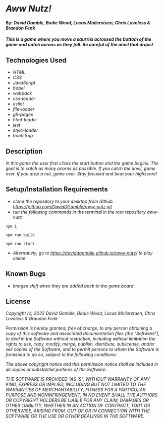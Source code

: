 # _Aww Nutz!_

#### By: _**David Gamble, Bodie Wood, Lucas Mollerstuen, Chris Loveless & Brandon Fenk**_

#### _This is a game where you move a squrriel acrossed the bottom of the game and catch acrons as they fall. Be careful of the anvil that drops!_

## Technologies Used

* _HTML_
* _CSS_
* _JavaScript_
* _babel_
* _webpack_
* _css-loader_
* _eslint_
* _file-loader_
* _gh-pages_
* _html-loader_
* _jest_
* _style-loader_
* _bootstrap_

## Description

_In this game the user first clicks the start button and the game begins. The goal is to catch as many acorns as possible. If you catch the anvil, game over. If you drop a nut, game over. Stay focused and beat your highscore!_

## Setup/Installation Requirements

* _clone the repository to your desktop from Github https://github.com/DavidDGamble/aww-nutz.git_
* _run the following commands in the terminal in the root repository aww-nutz_
```
npm i
```
```
npm run build
```
```
npm run start
```

* _Alternativly, go to https://daviddgamble.github.io/aww-nutz/ to play online_

## Known Bugs

* _Images shift when they are added back to the game board_


## License

_Copyright (c) 2022 David Gamble, Bodie Wood, Lucas Mollerstuen, Chris Loveless & Brandon Fenk_

_Permission is hereby granted, free of charge, to any person obtaining a copy of this software and associated documentation files (the "Software"), to deal in the Software without restriction, including without limitation the rights to use, copy, modify, merge, publish, distribute, sublicense, and/or sell copies of the Software, and to permit persons to whom the Software is furnished to do so, subject to the following conditions:_

_The above copyright notice and this permission notice shall be included in all copies or substantial portions of the Software._

_THE SOFTWARE IS PROVIDED "AS IS", WITHOUT WARRANTY OF ANY KIND, EXPRESS OR IMPLIED, INCLUDING BUT NOT LIMITED TO THE WARRANTIES OF MERCHANTABILITY, FITNESS FOR A PARTICULAR PURPOSE AND NONINFRINGEMENT. IN NO EVENT SHALL THE AUTHORS OR COPYRIGHT HOLDERS BE LIABLE FOR ANY CLAIM, DAMAGES OR OTHER LIABILITY, WHETHER IN AN ACTION OF CONTRACT, TORT OR OTHERWISE, ARISING FROM, OUT OF OR IN CONNECTION WITH THE SOFTWARE OR THE USE OR OTHER DEALINGS IN THE SOFTWARE._
